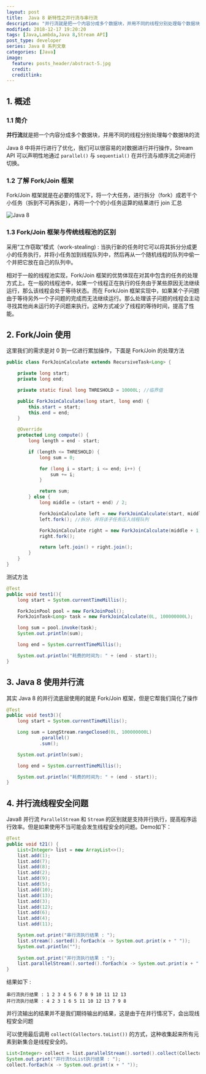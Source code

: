 ```yaml
---
layout: post
title:  Java 8 新特性之并行流与串行流
description: "并行流就是把一个内容分成多个数据块，并用不同的线程分别处理每个数据块的流 Java 8 中将并行进行了优化，我们可以很容易的对数据进行并行操作，Stream API 可以声明性地通过 parallel() 与 sequential() 在并行流与顺序流之间进行切换。"
modified: 2018-12-17 19:20:20
tags: [Java,Lambda,Java 8,Stream API]
post_type: developer
series: Java 8 系列文章
categories: [Java]
image:
  feature: posts_header/abstract-5.jpg
  credit:
  creditlink:
---
```


## 1. 概述

### 1.1 简介

**并行流**就是把一个内容分成多个数据块，并用不同的线程分别处理每个数据块的流

Java 8 中将并行进行了优化，我们可以很容易的对数据进行并行操作，Stream API 可以声明性地通过 `parallel()` 与 `sequential()` 在并行流与顺序流之间进行切换。

### 1.2 了解 Fork/Join 框架

Fork/Join 框架就是在必要的情况下，将一个大任务，进行拆分（fork）成若干个小任务（拆到不可再拆是），再将一个个的小任务运算的结果进行 join 汇总


![Java 8](http://image.huangxubo.me/images/java/java_stream_2018_12_18_001.jpg)

### 1.3 Fork/Join 框架与传统线程池的区别

采用“工作窃取”模式（work-stealing) : 当执行新的任务时它可以将其拆分分成更小的任务执行，并将小任务加到线程队列中，然后再从一个随机线程的队列中偷一个并把它放在自己的队列中。

相对于一般的线程池实现，Fork/Join  框架的优势体现在对其中包含的任务的处理方式上。在一般的线程池中，如果一个线程正在执行的任务由于某些原因无法继续运行，那么该线程会处于等待状态。而在 Fork/Join 框架实现中，如果某个子问题由于等待另外一个子问题的完成而无法继续运行。那么处理该子问题的线程会主动寻找其他尚未运行的子问题来执行。这种方式减少了线程的等待时间，提高了性能。

## 2. Fork/Join 使用

这里我们的需求是对 0 到一亿进行累加操作，下面是 Fork/Join 的处理方法

```java
public class ForkJoinCalculate extends RecursiveTask<Long> {

    private long start;
    private long end;

    private static final long THRESHOLD = 10000L; //临界值

    public ForkJoinCalculate(long start, long end) {
        this.start = start;
        this.end = end;
    }

    @Override
    protected Long compute() {
        long length = end - start;

        if (length <= THRESHOLD) {
            long sum = 0;

            for (long i = start; i <= end; i++) {
                sum += i;
            }

            return sum;
        } else {
            long middle = (start + end) / 2;

            ForkJoinCalculate left = new ForkJoinCalculate(start, middle);
            left.fork(); //拆分，并将该子任务压入线程队列

            ForkJoinCalculate right = new ForkJoinCalculate(middle + 1, end);
            right.fork();

            return left.join() + right.join();
        }
    }
}
```

测试方法

```java
@Test
public void test1(){
    long start = System.currentTimeMillis();

    ForkJoinPool pool = new ForkJoinPool();
    ForkJoinTask<Long> task = new ForkJoinCalculate(0L, 100000000L);

    long sum = pool.invoke(task);
    System.out.println(sum);

    long end = System.currentTimeMillis();

    System.out.println("耗费的时间为: " + (end - start));
}
```


## 3. Java 8 使用并行流

其实 Java 8 的并行流底层使用的就是 Fork/Join 框架，但是它帮我们简化了操作

```java
@Test
public void test3(){
    long start = System.currentTimeMillis();

    Long sum = LongStream.rangeClosed(0L, 100000000L)
            .parallel()
            .sum();

    System.out.println(sum);

    long end = System.currentTimeMillis();

    System.out.println("耗费的时间为: " + (end - start));
}
```

## 4. 并行流线程安全问题

Java8 并行流 `ParallelStream` 和 `Stream` 的区别就是支持并行执行，提高程序运行效率。但是如果使用不当可能会发生线程安全的问题。Demo如下：

```java
@Test
public void t21() {
    List<Integer> list = new ArrayList<>();
    list.add(1);
    list.add(7);
    list.add(8);
    list.add(2);
    list.add(9);
    list.add(5);
    list.add(10);
    list.add(13);
    list.add(3);
    list.add(12);
    list.add(6);
    list.add(4);
    list.add(11);

    System.out.print("串行流执行结果 : ");
    list.stream().sorted().forEach(x -> System.out.print(x + " "));
    System.out.println("");
    
    System.out.print("并行流执行结果 : ");
    list.parallelStream().sorted().forEach(x -> System.out.print(x + " "));
}
```

结果如下 : 

```
串行流执行结果 : 1 2 3 4 5 6 7 8 9 10 11 12 13 
并行流执行结果 : 4 2 3 1 6 5 11 10 12 13 7 9 8 
```

并行流输出的结果并不是我们期待输出的结果，这是由于在并行情况下，会出现线程安全问题

可以使用最后调用 `collect(Collectors.toList())` 的方式，这种收集起来所有元素到新集合是线程安全的。

```java
List<Integer> collect = list.parallelStream().sorted().collect(Collectors.toList());
System.out.print("并行流toList执行结果 : ");
collect.forEach(x -> System.out.print(x + " "));
```
